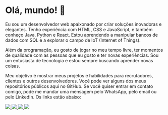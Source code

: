 # Olá, mundo! 👋
Eu sou um desenvolvedor web apaixonado por criar soluções inovadoras e elegantes. Tenho experiência com HTML, CSS e JavaScript, e também conheço Java, Python e React. Estou aprendendo a manipular bancos de dados com SQL e a explorar o campo de IoT (Internet of Things).

Além da programação, eu gosto de jogar no meu tempo livre, ter momentos de qualidade com as pessoas que eu gosto e ter novas experiências. Sou um entusiasta de tecnologia e estou sempre buscando aprender novas coisas.

Meu objetivo é mostrar meus projetos e habilidades para recrutadores, clientes e outros desenvolvedores. Você pode ver alguns dos meus repositórios públicos aqui no GitHub. Se você quiser entrar em contato comigo, pode me mandar uma mensagem pelo WhatsApp, pelo email ou pelo LinkedIn. Os links estão abaixo:

<p align=“center”> <a href=“link-do-seu-portfolio”> <img src=“https://img.shields.io/badge/Portf%C3%B3lio-Explore%20meu%20trabalho-green?style=for-the-badge”> </a> <a href=“https://api.whatsapp.com/send?phone=5538988190239”> <img src=“https://img.shields.io/badge/WhatsApp-Fale%20comigo-green?style=for-the-badge&logo=whatsapp&logoColor=white”> </a> <a href=“mailto:samfelipetb@gmail.com”> <img src=“https://img.shields.io/badge/Email-Mande%20um%20email-red?style=for-the-badge&logo=gmail&logoColor=white”> </a> <a href=“https://www.linkedin.com/in/samuel-felipe-42187a1ab/”> <img src=“https://img.shields.io/badge/LinkedIn-Conecte–se%20comigo-blue?style=for-the-badge&logo=linkedin&logoColor=white”> </a> </p>
